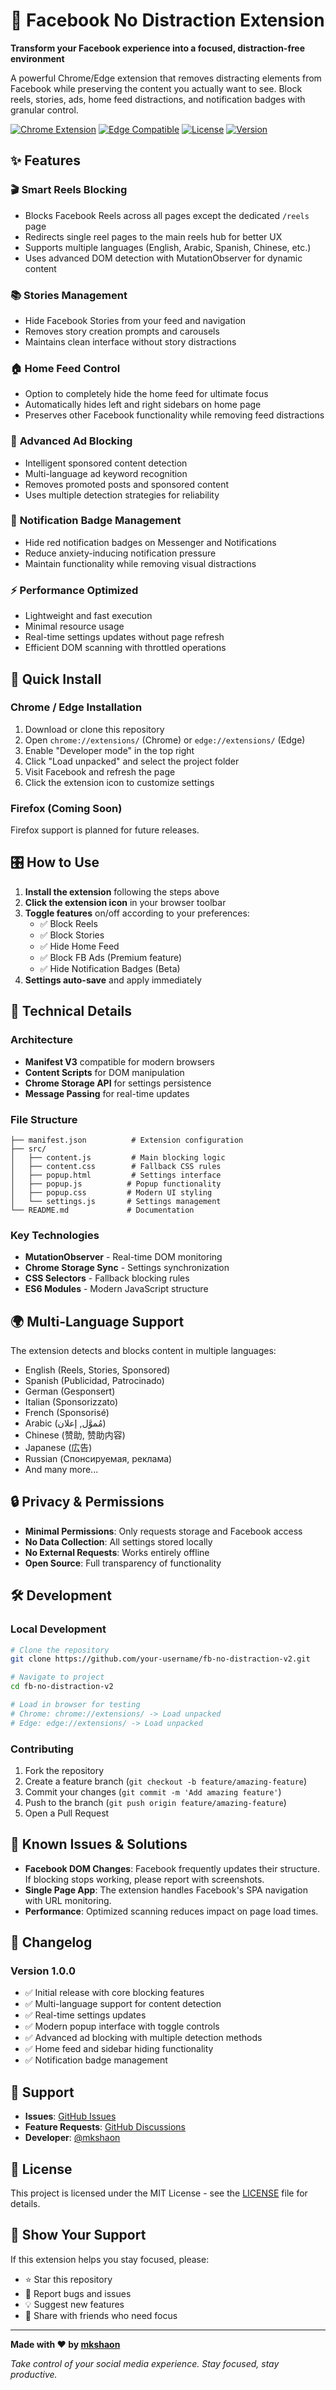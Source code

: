 # 🚫 Facebook No Distraction Extension

**Transform your Facebook experience into a focused, distraction-free environment**

A powerful Chrome/Edge extension that removes distracting elements from Facebook while preserving the content you actually want to see. Block reels, stories, ads, home feed distractions, and notification badges with granular control.

[![Chrome Extension](https://img.shields.io/badge/Chrome-Extension-brightgreen?logo=googlechrome)](https://github.com/your-username/fb-no-distraction-v2)
[![Edge Compatible](https://img.shields.io/badge/Edge-Compatible-blue?logo=microsoftedge)](https://github.com/your-username/fb-no-distraction-v2)
[![License](https://img.shields.io/badge/License-MIT-yellow.svg)](LICENSE)
[![Version](https://img.shields.io/badge/Version-1.0.0-blue.svg)](manifest.json)

## ✨ Features

### 🎬 **Smart Reels Blocking**
- Blocks Facebook Reels across all pages except the dedicated `/reels` page
- Redirects single reel pages to the main reels hub for better UX
- Supports multiple languages (English, Arabic, Spanish, Chinese, etc.)
- Uses advanced DOM detection with MutationObserver for dynamic content

### 📚 **Stories Management**
- Hide Facebook Stories from your feed and navigation
- Removes story creation prompts and carousels
- Maintains clean interface without story distractions

### 🏠 **Home Feed Control**
- Option to completely hide the home feed for ultimate focus
- Automatically hides left and right sidebars on home page
- Preserves other Facebook functionality while removing feed distractions

### 🚫 **Advanced Ad Blocking**
- Intelligent sponsored content detection
- Multi-language ad keyword recognition
- Removes promoted posts and sponsored content
- Uses multiple detection strategies for reliability

### 🔔 **Notification Badge Management**
- Hide red notification badges on Messenger and Notifications
- Reduce anxiety-inducing notification pressure
- Maintain functionality while removing visual distractions

### ⚡ **Performance Optimized**
- Lightweight and fast execution
- Minimal resource usage
- Real-time settings updates without page refresh
- Efficient DOM scanning with throttled operations

## 🚀 Quick Install

### Chrome / Edge Installation
1. Download or clone this repository
2. Open `chrome://extensions/` (Chrome) or `edge://extensions/` (Edge)
3. Enable "Developer mode" in the top right
4. Click "Load unpacked" and select the project folder
5. Visit Facebook and refresh the page
6. Click the extension icon to customize settings

### Firefox (Coming Soon)
Firefox support is planned for future releases.

## 🎛️ How to Use

1. **Install the extension** following the steps above
2. **Click the extension icon** in your browser toolbar
3. **Toggle features** on/off according to your preferences:
   - ✅ Block Reels
   - ✅ Block Stories  
   - ✅ Hide Home Feed
   - ✅ Block FB Ads (Premium feature)
   - ✅ Hide Notification Badges (Beta)
4. **Settings auto-save** and apply immediately

## 🔧 Technical Details

### Architecture
- **Manifest V3** compatible for modern browsers
- **Content Scripts** for DOM manipulation
- **Chrome Storage API** for settings persistence
- **Message Passing** for real-time updates

### File Structure
```
├── manifest.json          # Extension configuration
├── src/
│   ├── content.js         # Main blocking logic
│   ├── content.css        # Fallback CSS rules
│   ├── popup.html         # Settings interface
│   ├── popup.js          # Popup functionality
│   ├── popup.css         # Modern UI styling
│   └── settings.js       # Settings management
└── README.md             # Documentation
```

### Key Technologies
- **MutationObserver** - Real-time DOM monitoring
- **Chrome Storage Sync** - Settings synchronization
- **CSS Selectors** - Fallback blocking rules
- **ES6 Modules** - Modern JavaScript structure

## 🌍 Multi-Language Support

The extension detects and blocks content in multiple languages:
- English (Reels, Stories, Sponsored)
- Spanish (Publicidad, Patrocinado)
- German (Gesponsert)
- Italian (Sponsorizzato)
- French (Sponsorisé)
- Arabic (مُموَّل, إعلان)
- Chinese (赞助, 赞助内容)
- Japanese (広告)
- Russian (Спонсируемая, реклама)
- And many more...

## 🔒 Privacy & Permissions

- **Minimal Permissions**: Only requests storage and Facebook access
- **No Data Collection**: All settings stored locally
- **No External Requests**: Works entirely offline
- **Open Source**: Full transparency of functionality

## 🛠️ Development

### Local Development
```bash
# Clone the repository
git clone https://github.com/your-username/fb-no-distraction-v2.git

# Navigate to project
cd fb-no-distraction-v2

# Load in browser for testing
# Chrome: chrome://extensions/ -> Load unpacked
# Edge: edge://extensions/ -> Load unpacked
```

### Contributing
1. Fork the repository
2. Create a feature branch (`git checkout -b feature/amazing-feature`)
3. Commit your changes (`git commit -m 'Add amazing feature'`)
4. Push to the branch (`git push origin feature/amazing-feature`)
5. Open a Pull Request

## 🐛 Known Issues & Solutions

- **Facebook DOM Changes**: Facebook frequently updates their structure. If blocking stops working, please report with screenshots.
- **Single Page App**: The extension handles Facebook's SPA navigation with URL monitoring.
- **Performance**: Optimized scanning reduces impact on page load times.

## 📝 Changelog

### Version 1.0.0
- ✅ Initial release with core blocking features
- ✅ Multi-language support for content detection
- ✅ Real-time settings updates
- ✅ Modern popup interface with toggle controls
- ✅ Advanced ad blocking with multiple detection methods
- ✅ Home feed and sidebar hiding functionality
- ✅ Notification badge management

## 🤝 Support

- **Issues**: [GitHub Issues](https://github.com/your-username/fb-no-distraction-v2/issues)
- **Feature Requests**: [GitHub Discussions](https://github.com/your-username/fb-no-distraction-v2/discussions)
- **Developer**: [@mkshaon](https://github.com/mkshaon)

## 📄 License

This project is licensed under the MIT License - see the [LICENSE](LICENSE) file for details.

## 🌟 Show Your Support

If this extension helps you stay focused, please:
- ⭐ Star this repository
- 🐛 Report bugs and issues
- 💡 Suggest new features
- 🔄 Share with friends who need focus

---

**Made with ❤️ by [mkshaon](https://github.com/mkshaon)**

*Take control of your social media experience. Stay focused, stay productive.*


